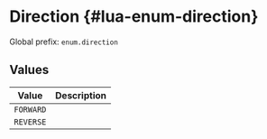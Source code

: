# Direction {#lua-enum-direction}

Global prefix: `enum.direction`

## Values

| Value     | Description |
| --------- | ----------- |
| `FORWARD` | |
| `REVERSE` | |
